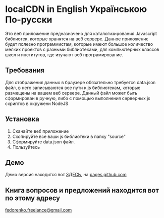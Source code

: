 # localCDN          in English Українською По-русски

Это веб приложение предназначено для каталогизирования Javascript библиотек, которые хранятся на веб сервере.
Данное приложение будет полезно программистам, которые имеют большое количество мелких проектов с разными библиотеками,
для компьютерных классов школ и институтов, где изучают веб програмирование.

## Требования
Для отображения данных в браузере обязательно требуется data.json файл, в него записываются все пути к js библиотекам,
которые размещены на вашем веб сервере. Данный файл может быть сформирован в ручную, либо с помощью выполнения серверных
js скриптов в окружени NodeJS

## Установка
1. Скачайте веб приложение
2. Скопируйте все ваши js библиотеки в папку "source"
3. Сформируйте data.json файл.
4. Пользуйтесь

## Демо
Демо версия находится вот [ЗДЕСЬ](http://fedorenko-dmitriy.github.io/localCDN/), на [pages.github.com](https://pages.github.com/)

## Книга вопросов и предложений находится вот по этому адресу
 [fedorenko.freelance@gmail.com](mailto:fedorenko.freelance@gmail.com)




